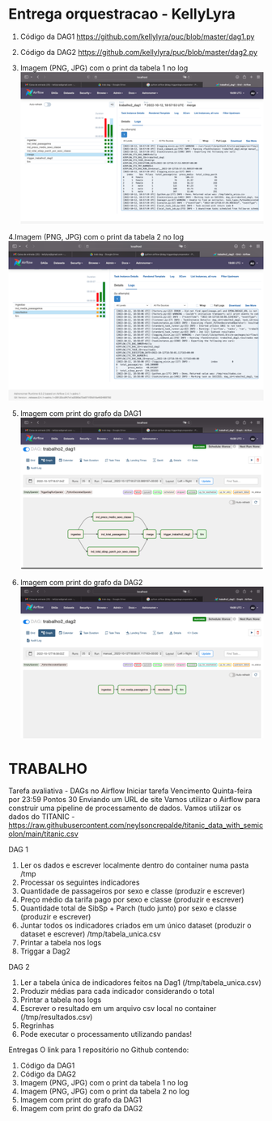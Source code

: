 # Entrega orquestracao - KellyLyra

1. Código da DAG1
https://github.com/kellylyra/puc/blob/master/dag1.py

2. Código da DAG2
https://github.com/kellylyra/puc/blob/master/dag2.py

3. Imagem (PNG, JPG) com o print da tabela 1 no log
![tabela final-dag1](/imagens/resultadofinal_dag1.png "tabela final-dag1")

4.Imagem (PNG, JPG) com o print da tabela 2 no log
![tabela final-dag2](/imagens/resultadofinal_dag2.png "tabela final-dag2")

5. Imagem com print do grafo da DAG1
![grafo-dag1](/imagens/grafo-dag1.png "grafo-dag1")

6. Imagem com print do grafo da DAG2
![grafo-dag2](/imagens/grafo_dag2.png "grafo-dag2")


# TRABALHO
Tarefa avaliativa - DAGs no Airflow
Iniciar tarefa
Vencimento Quinta-feira por 23:59  Pontos 30  Enviando um URL de site
Vamos utilizar o Airflow para construir uma pipeline de processamento de dados.
Vamos utilizar os dados do TITANIC -
https://raw.githubusercontent.com/neylsoncrepalde/titanic_data_with_semicolon/main/titanic.csv

DAG 1

1. Ler os dados e escrever localmente dentro do container numa pasta /tmp
2. Processar os seguintes indicadores
  1. Quantidade de passageiros por sexo e classe (produzir e escrever)
  2. Preço médio da tarifa pago por sexo e classe (produzir e escrever)
  3. Quantidade total de SibSp + Parch (tudo junto) por sexo e classe (produzir e escrever)
3. Juntar todos os indicadores criados em um único dataset (produzir o dataset e escrever) /tmp/tabela_unica.csv
4. Printar a tabela nos logs
5. Triggar a Dag2

DAG 2

1. Ler a tabela única de indicadores feitos na Dag1 (/tmp/tabela_unica.csv)
2. Produzir médias para cada indicador considerando o total
3. Printar a tabela nos logs
4. Escrever o resultado em um arquivo csv local no container (/tmp/resultados.csv)
5. Regrinhas
6. Pode executar o processamento utilizando pandas!

Entregas
O link para 1 repositório no Github contendo:

1. Código da DAG1
2. Código da DAG2
3. Imagem (PNG, JPG) com o print da tabela 1 no log
4. Imagem (PNG, JPG) com o print da tabela 2 no log
5. Imagem com print do grafo da DAG1
6. Imagem com print do grafo da DAG2

